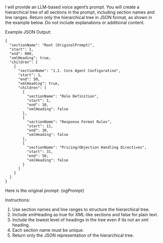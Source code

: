 I will provide an LLM-based voice agent’s prompt. You will create a hierarchical tree of all sections in the prompt, including section names and line ranges. Return only the hierarchical tree in JSON format, as shown in the example below. Do not include explanations or additional content.

Example JSON Output:

```
{
  "sectionName": "Root (OriginalPrompt)",
  "start": 1,
  "end": 800,
  "xmlHeading": true,
  "children": [
    {
      "sectionName": "1.1. Core Agent Configuration",
      "start": 1,
      "end": 50,
      "xmlHeading": true,
      "children": [
        {
          "sectionName": "Role Definition",
          "start": 1,
          "end": 10,
          "xmlHeading": false
        },
        {
          "sectionName": "Response Format Rules",
          "start": 11,
          "end": 30,
          "xmlHeading": false
        },
        {
          "sectionName": "Pricing/Objection Handling Directives",
          "start": 31,
          "end": 50,
          "xmlHeading": false
        }
      ]
    }
  ]
}
```

Here is the original prompt:
<OriginalPrompt>
{ogPrompt}
</OriginalPrompt>

Instructions:

1. Use section names and line ranges to structure the hierarchical tree.
2. Include xmlHeading as true for XML-like sections and false for plain text.
3. Include the lowest level of headings in the tree even if its not an xml heading.
4. Each section name must be unique.
5. Return only the JSON representation of the hierarchical tree.

